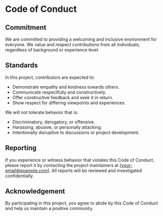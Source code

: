 # **Code of Conduct**

## Commitment

We are committed to providing a welcoming and inclusive environment for everyone. We value and respect contributions from all individuals, regardless of background or experience level.

## Standards

In this project, contributors are expected to:

- Demonstrate empathy and kindness towards others.
- Communicate respectfully and constructively.
- Offer constructive feedback and seek it in return.
- Show respect for differing viewpoints and experiences.

We will not tolerate behavior that is:

- Discriminatory, derogatory, or offensive.
- Harassing, abusive, or personally attacking.
- Intentionally disruptive to discussions or project development.

## Reporting

If you experience or witness behavior that violates this Code of Conduct, please report it by contacting the project maintainers at [your-email@example.com]. All reports will be reviewed and investigated confidentially.

## Acknowledgement

By participating in this project, you agree to abide by this Code of Conduct and help us maintain a positive community.
